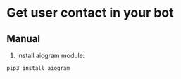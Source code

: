 # Get user contact in your bot

## Manual

1. Install aiogram module:

```
pip3 install aiogram
```
